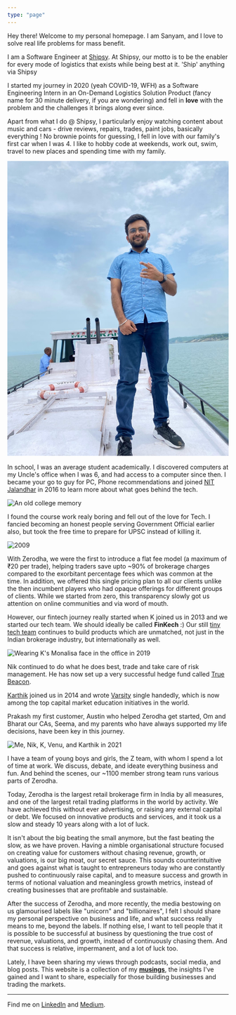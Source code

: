 ```yaml
---
type: "page"
---
```


Hey there! Welcome to my personal homepage.
I am Sanyam, and I love to solve real life problems for mass benefit.

I am a Software Engineer at [Shipsy](https://shipsy.io). At Shipsy, our motto is to be the enabler for every mode of logistics that exists while being best at it. 'Ship' anything via Shipsy

I started my journey in 2020 (yeah COVID-19, WFH) as a Software Engineering Intern in an On-Demand Logistics Solution Product (fancy name for 30 minute delivery, if you are wondering) and fell in **love** with the problem and the challenges it brings along ever since.

Apart from what I do @ Shipsy, I particularly enjoy watching content about music and cars - drive reviews, repairs, trades, paint jobs, basically everything ! No brownie points for guessing, I fell in love with our family's first car when I was 4.
I like to hobby code at weekends, work out, swim, travel to new places and spending time with my family.

![](static/images/shipping.jpeg "Shipping !")

In school, I was an average student academically. I discovered computers at my Uncle's office when I was 6, and had access to a computer since then. I became your go to guy for PC, Phone recommendations and joined [NIT Jalandhar](https://www.nitj.ac.in/) in 2016 to learn more about what goes behind the tech.

![](static/images/2009.jpg "An old college memory")

I found the course work realy boring and fell out of the love for Tech. I fancied becoming an honest people serving Government Official earlier also, but took the free time to prepare for UPSC instead of killing it.

![2009](static/images/reliance-money.jpg "IAS prep")

With Zerodha, we were the first to introduce a flat fee model (a maximum of ₹20 per trade), helping traders save upto ~90% of brokerage charges compared to the exorbitant percentage fees which was common at the time. In addition, we offered this single pricing plan to all our clients unlike the then incumbent players who had opaque offerings for different groups of clients. While we started from zero, this transparency slowly got us attention on online communities and via word of mouth.

However, our fintech journey really started when K joined us in 2013 and we started our tech team. We should ideally be called **FinKech** :) Our still [tiny tech team](https://zerodha.tech/blog/hello-world/) continues to build products which are unmatched, not just in the Indian brokerage industry, but internationally as well.

![](static/images/monalisa-k.jpg "Wearing K's Monalisa face in the office in 2019")

Nik continued to do what he does best, trade and take care of risk management. He has now set up a very successful hedge fund called [True Beacon](https://truebeacon.com).

[Karthik](https://rangappa.guru) joined us in 2014 and wrote [Varsity](https://zerodha.com/varsity) single handedly, which is now among the top capital market education initiatives in the world.

Prakash my first customer, Austin who helped Zerodha get started, Om and Bharat our CAs, Seema, and my parents who have always supported my life decisions, have been key in this journey.

![](static/images/group-2021.jpg "Me, Nik, K, Venu, and Karthik in 2021")

I have a team of young boys and girls, the Z team, with whom I spend a lot of time at work. We discuss, debate, and ideate everything business and fun. And behind the scenes, our ~1100 member strong team runs various parts of Zerodha.

Today, Zerodha is the largest retail brokerage firm in India by all measures, and one of the largest retail trading platforms in the world by activity. We have achieved this without ever advertising, or raising any external capital or debt. We focused on innovative products and services, and it took us a slow and steady 10 years along with a lot of luck.

It isn't about the big beating the small anymore, but the fast beating the slow, as we have proven. Having a nimble organisational structure focused on creating value for customers without chasing revenue, growth, or valuations, is our big moat, our secret sauce. This sounds counterintuitive and goes against what is taught to entrepreneurs today who are constantly pushed to continuously raise capital, and to measure success and growth in terms of notional valuation and meaningless growth metrics, instead of creating businesses that are profitable and sustainable.

After the success of Zerodha, and more recently, the media bestowing on us glamourised labels like "unicorn" and "billionaires", I felt I should share my personal perspective on business and life, and what success really means to me, beyond the labels. If nothing else, I want to tell people that it is possible to be successful at business by questioning the true cost of revenue, valuations, and growth, instead of continuously chasing them. And that success is relative, impermanent, and a lot of luck too.

Lately, I have been sharing my views through podcasts, social media, and blog posts. This website is a collection of my [**musings**](/blog), the insights I've gained and I want to share, especially for those building businesses and trading the markets.

------

Find me on [LinkedIn](https://www.linkedin.com/in/sanyamaggarwal) and [Medium](https://sanyamaggarwal.medium.com).
